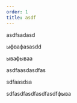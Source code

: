 ```yaml
---
order: 1
title: asdf
---
```


asdfsadasd

ыфвафasasdd

ывафываa

asdfaasdasdfas

sdfaasdsa

sdfasdfasdfasdfasdfфыва